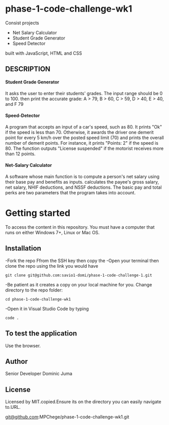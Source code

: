 # phase-1-code-challenge-wk1
Consist projects 
<ul>
    <li>Net Salary Calculator</li>
    <li>Student Grade Generator</li>
    <li>Speed Detector</li>
</ul>
built with JavaScript, HTML and CSS

## DESCRIPTION
#### Student Grade Generator
It asks the user to enter their students' grades. The input range should be 0 to 100. then print the accurate grade: A > 79, B > 60, C > 59, D > 40, E > 40, and F 79
#### Speed-Detector 
A program that accepts an input of a car's speed, such as 80. It prints "Ok" if the speed is less than 70. Otherwise, it awards the driver one demerit point for every 5 km/h over the posted speed limit (70) and prints the overall number of demerit points. For instance, it prints "Points: 2" if the speed is 80. The function outputs "License suspended" if the motorist receives more than 12 points.
#### Net-Salary Calculator 
A software whose main function is to compute a person's net salary using their base pay and benefits as inputs. calculates the payee's gross salary, net salary, NHIF deductions, and NSSF deductions. The basic pay and total perks are two parameters that the program takes into account.

# Getting started
To access the content in this repository. You must have a computer that runs on either Windows 7+, Linux or Mac OS.

## Installation
-Fork the repo Ffrom the SSH key then copy the 
-Open your terminal then clone the repo using the link you would have 


    git clone git@github.com:savio1-domi/phase-1-code-challenge-1.git



-Be patient as it creates a copy on your local machine for you.
Change directory to the repo folder:



    cd phase-1-code-challenge-wk1

-Open it in Visual Studio Code by typing

    code . 

## To test the application
Use the browser.
            
## Author
Senior Developer Dominic Juma

## License 
Licensed by MIT.copied.Ensure its on the directory you can easily navigate to.URL.
      
git@github.com:MPChege/phase-1-code-challenge-wk1.git